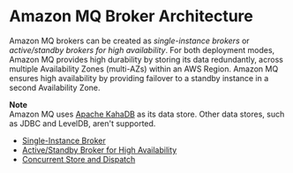 # Amazon MQ Broker Architecture<a name="amazon-mq-broker-architecture"></a>

Amazon MQ brokers can be created as *single\-instance brokers* or *active/standby brokers for high availability*\. For both deployment modes, Amazon MQ provides high durability by storing its data redundantly, across multiple Availability Zones \(multi\-AZs\) within an AWS Region\. Amazon MQ ensures high availability by providing failover to a standby instance in a second Availability Zone\.

**Note**  
Amazon MQ uses [Apache KahaDB](http://activemq.apache.org/kahadb.html) as its data store\. Other data stores, such as JDBC and LevelDB, aren't supported\.


+ [Single\-Instance Broker](single-broker-deployment.md)
+ [Active/Standby Broker for High Availability](active-standby-broker-deployment.md)
+ [Concurrent Store and Dispatch](concurrent-store-and-dispatch.md)